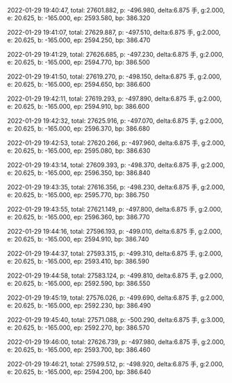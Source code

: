 2022-01-29 19:40:47, total: 27601.882, p: -496.980, delta:6.875 手, g:2.000, e: 20.625, b: -165.000, ep: 2593.580, bp: 386.320

2022-01-29 19:41:07, total: 27629.887, p: -497.510, delta:6.875 手, g:2.000, e: 20.625, b: -165.000, ep: 2594.250, bp: 386.470

2022-01-29 19:41:29, total: 27626.685, p: -497.230, delta:6.875 手, g:2.000, e: 20.625, b: -165.000, ep: 2594.770, bp: 386.500

2022-01-29 19:41:50, total: 27619.270, p: -498.150, delta:6.875 手, g:2.000, e: 20.625, b: -165.000, ep: 2594.650, bp: 386.600

2022-01-29 19:42:11, total: 27619.293, p: -497.890, delta:6.875 手, g:2.000, e: 20.625, b: -165.000, ep: 2594.910, bp: 386.600

2022-01-29 19:42:32, total: 27625.916, p: -497.070, delta:6.875 手, g:2.000, e: 20.625, b: -165.000, ep: 2596.370, bp: 386.680

2022-01-29 19:42:53, total: 27620.266, p: -497.960, delta:6.875 手, g:2.000, e: 20.625, b: -165.000, ep: 2595.080, bp: 386.630

2022-01-29 19:43:14, total: 27609.393, p: -498.370, delta:6.875 手, g:2.000, e: 20.625, b: -165.000, ep: 2596.350, bp: 386.840

2022-01-29 19:43:35, total: 27616.356, p: -498.230, delta:6.875 手, g:2.000, e: 20.625, b: -165.000, ep: 2595.770, bp: 386.750

2022-01-29 19:43:55, total: 27621.149, p: -497.800, delta:6.875 手, g:2.000, e: 20.625, b: -165.000, ep: 2596.360, bp: 386.770

2022-01-29 19:44:16, total: 27596.193, p: -499.010, delta:6.875 手, g:2.000, e: 20.625, b: -165.000, ep: 2594.910, bp: 386.740

2022-01-29 19:44:37, total: 27593.315, p: -499.310, delta:6.875 手, g:2.000, e: 20.625, b: -165.000, ep: 2593.410, bp: 386.590

2022-01-29 19:44:58, total: 27583.124, p: -499.810, delta:6.875 手, g:2.000, e: 20.625, b: -165.000, ep: 2592.590, bp: 386.550

2022-01-29 19:45:19, total: 27576.026, p: -499.690, delta:6.875 手, g:2.000, e: 20.625, b: -165.000, ep: 2592.230, bp: 386.490

2022-01-29 19:45:40, total: 27571.088, p: -500.290, delta:6.875 手, g:3.000, e: 20.625, b: -165.000, ep: 2592.270, bp: 386.570

2022-01-29 19:46:00, total: 27626.739, p: -497.980, delta:6.875 手, g:2.000, e: 20.625, b: -165.000, ep: 2593.700, bp: 386.460

2022-01-29 19:46:21, total: 27599.512, p: -498.920, delta:6.875 手, g:2.000, e: 20.625, b: -165.000, ep: 2594.200, bp: 386.640